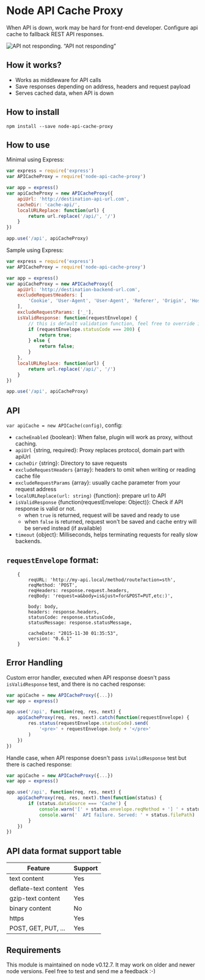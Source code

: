 Node API Cache Proxy
======
When API is down, work may be hard for front-end developer.
Configure api cache to fallback REST API responses.


![API not responding.](https://cezarydanielnowak.github.io/node-api-cache-proxy/docs/OqWCFTn.gif)
“API not responding”


How it works?
------
- Works as middleware for API calls
- Save responses depending on address, headers and request payload
- Serves cached data, when API is down

How to install
------
```
npm install --save node-api-cache-proxy
```

How to use
------
Minimal using Express:
```js
var express = require('express')
var APICacheProxy = require('node-api-cache-proxy')

var app = express()
var apiCacheProxy = new APICacheProxy({
	apiUrl: 'http://destination-api-url.com',
	cacheDir: 'cache-api/',
	localURLReplace: function(url) {
		return url.replace('/api/', '/')
	}
})

app.use('/api', apiCacheProxy)
```

Sample using Express:
```js
var express = require('express')
var APICacheProxy = require('node-api-cache-proxy')

var app = express()
var apiCacheProxy = new APICacheProxy({
	apiUrl: 'http://destination-backend-url.com',
	excludeRequestHeaders: [
		'Cookie', 'User-Agent', 'User-Agent', 'Referer', 'Origin', 'Host', 'DNT'
	],
	excludeRequestParams: ['_'],
	isValidResponse: function(requestEnvelope) {
		// this is default validation function, feel free to override it
		if (requestEnvelope.statusCode === 200) {
			return true;
		} else {
			return false;
		}
	},
	localURLReplace: function(url) {
		return url.replace('/api/', '/')
	}
})

app.use('/api', apiCacheProxy)
```


API
------
`var apiCache = new APICache(config)`, config:
- `cacheEnabled` {boolean}: When false, plugin will work as proxy, without caching.
- `apiUrl` {string, required}: Proxy replaces protocol, domain part with apiUrl
- `cacheDir` {string}: Directory to save requests
- `excludeRequestHeaders` {array}: headers to omit when writing or reading cache file
- `excludeRequestParams` {array}: usually cache parameter from your request address
- `localURLReplace(url: string)` {function}: prepare url to API
- `isValidResponse` {function(requestEnvelope: Object)}: Check if API response is valid or not.
    - when `true` is returned, request will be saved and ready to use
    - when `false` is returned, request won't be saved and cache entry will be
      served instead (if available)
- `timeout` {object}:  Milliseconds, helps terminating requests for really slow backends.


`requestEnvelope` format:
------
```
	{
		reqURL: 'http://my-api.local/method/route?action=sth',
		reqMethod: 'POST',
		reqHeaders: response.request.headers,
		reqBody: 'request=a&body=is&just=for&POST=PUT,etc:)',

		body: body,
		headers: response.headers,
		statusCode: response.statusCode,
		statusMessage: response.statusMessage,

		cacheDate: "2015-11-30 01:35:53",
		version: "0.6.1"
	}
```

Error Handling
------
Custom error handler, executed when API response doesn't pass
`isValidResponse` test, and there is no cached response:
```js
var apiCache = new APICacheProxy({...})
var app = express()

app.use('/api', function(req, res, next) {
	apiCacheProxy(req, res, next).catch(function(requestEnvelope) {
		res.status(requestEnvelope.statusCode).send(
			'<pre>' + requestEnvelope.body + '</pre>'
		)
	})
})
```

Handle case, when API response doesn't pass `isValidResponse` test but there is
cached response:
```js
var apiCache = new APICacheProxy({...})
var app = express()

app.use('/api', function(req, res, next) {
	apiCacheProxy(req, res, next).then(function(status) {
		if (status.dataSource === 'Cache') {
			console.warn('[' + status.envelope.reqMethod + '] ' + status.envelope.reqURL)
			console.warn('  API failure. Served: ' + status.filePath)
		}
	})
})
```


API data format support table
------

| Feature               | Support       |
| --------------------- | ------------- |
| text content          | Yes           |
| deflate-text content  | Yes           |
| gzip-text content     | Yes           |
| binary content        | No            |
| https                 | Yes           |
| POST, GET, PUT, ...   | Yes           |

Requirements
------
This module is maintained on node v0.12.7. It may work on older and newer node
versions. Feel free to test and send me a feedback :-)

